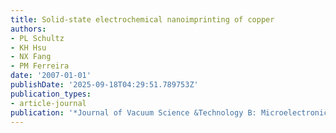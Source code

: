 ```yaml
---
title: Solid-state electrochemical nanoimprinting of copper
authors:
- PL Schultz
- KH Hsu
- NX Fang
- PM Ferreira
date: '2007-01-01'
publishDate: '2025-09-18T04:29:51.789753Z'
publication_types:
- article-journal
publication: '*Journal of Vacuum Science &Technology B: Microelectronics and Nanometer …*'
---
```

